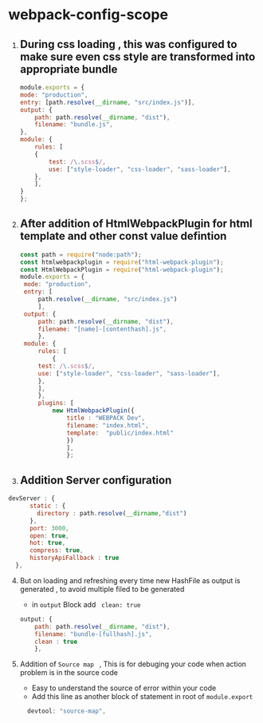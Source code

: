 # webpack-config-scope

1. ## During css loading , this was configured to make sure even css style are transformed into appropriate bundle
    ```js
    module.exports = {
    mode: "production",
    entry: [path.resolve(__dirname, "src/index.js")],
    output: {
        path: path.resolve(__dirname, "dist"),
        filename: "bundle.js",
    },
    module: {
        rules: [
        {
            test: /\.scss$/,
            use: ["style-loader", "css-loader", "sass-loader"],
        },
        ],
    }
    };
    ```



2. ## After addition of HtmlWebpackPlugin for html template and other const value defintion
   ```js
   const path = require("node:path");
   const htmlwebpackplugin = require("html-webpack-plugin");
   const HtmlWebpackPlugin = require("html-webpack-plugin");
   module.exports = {
    mode: "production",
    entry: [
        path.resolve(__dirname, "src/index.js")
        ],
    output: {
        path: path.resolve(__dirname, "dist"),
        filename: "[name]-[contenthash].js",
        },
    module: {
        rules: [
            {
        test: /\.scss$/,
        use: ["style-loader", "css-loader", "sass-loader"],
        },
        ],
        },
        plugins: [
            new HtmlWebpackPlugin({
                title : "WEBPACK Dev",
                filename: "index.html",
                template:  "public/index.html"
                })
                ],
                };
    ```

3. ## Addition Server configuration 
```js
devServer : {
      static : {
        directory : path.resolve(__dirname,"dist")
      },
      port: 3000,
      open: true,
      hot: true,
      compress: true,
      historyApiFallback : true
  },
  ```


  4. But on loading and refreshing every time new HashFile as output is generated , to avoid multiple filed to be generated 
       - in <code>output</code> Block add <code> clean: true</code>
        ```js
        output: {
            path: path.resolve(__dirname, "dist"),
            filename: "bundle-[fullhash].js",
            clean : true
            },
        ```


5. Addition of <code>Source map </code> , This is for debuging your code when action problem is in the source code 
     - Easy to understand the source of error within your code
     - Add this line as another block of statement in root of <code>module.export</code>
     ```js
       devtool: "source-map",
      ```

